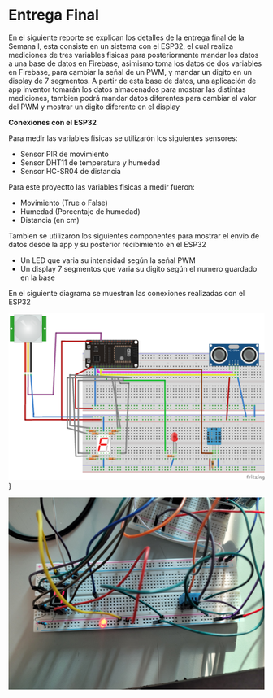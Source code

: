 # Entrega Final

En el siguiente reporte se explican los detalles de la entrega final de la Semana I, esta consiste en un sistema con el ESP32, el cual realiza mediciones de tres variables fisicas para posteriormente mandar los datos a una base de datos en Firebase, asimismo toma los datos de dos variables en Firebase, para cambiar la señal de un PWM, y mandar un digito en un display de 7 segmentos. A partir de esta base de datos, una aplicación de app inventor tomarán los datos almacenados para mostrar las distintas mediciones, tambien podrá mandar datos diferentes para cambiar el valor del PWM y mostrar un digito diferente en el display

**Conexiones con el ESP32**

Para medir las variables fisicas se utilizarón los siguientes sensores:

- Sensor PIR de movimiento
- Sensor DHT11 de temperatura y humedad
- Sensor HC-SR04 de distancia 

Para este proyectto las variables fisicas a medir fueron:

- Movimiento (True o False)
- Humedad (Porcentaje de humedad)
- Distancia (en cm)

Tambien se utilizaron los siguientes componentes para mostrar el envio de datos desde la app y su posterior recibimiento en el ESP32

- Un LED que varia su intensidad según la señal PWM
- Un display 7 segmentos que varia su digito según el numero guardado en la base

En el siguiente diagrama se muestran las conexiones realizadas con el ESP32

![Diagrama de conexiones realizadas](./Semana_I.png)}


![Circuito completo](./20221026_172338.jpg)
